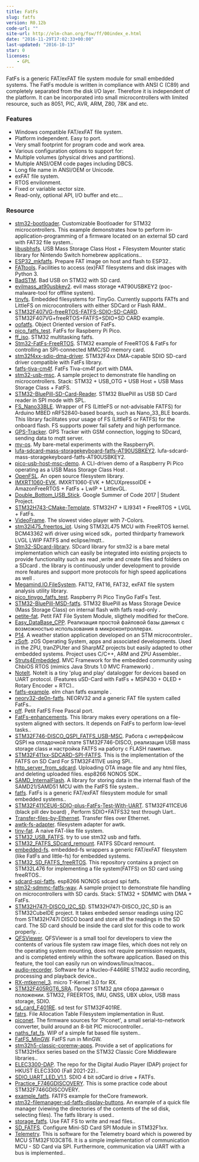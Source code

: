```yaml
---
title: FatFs
slug: fatfs
version: R0.12b
code-url: ""
site-url: http://elm-chan.org/fsw/ff/00index_e.html
date: "2016-11-29T17:02:33+00:00"
last-updated: "2016-10-13"
star: 0
licenses:
    - GPL
---
```

FatFs is a generic FAT/exFAT file system module for small embedded systems. The FatFs module is written in compliance with ANSI C (C89) and completely separated from the disk I/O layer. Therefore it is independent of the platform. It can be incorporated into small microcontrollers with limited resource, such as 8051, PIC, AVR, ARM, Z80, 78K and etc.

<!--more-->

### Features

- Windows compatible FAT/exFAT file system.
- Platform independent. Easy to port.
- Very small footprint for program code and work area.
- Various configuration options to support for:
- Multiple volumes (physical drives and partitions).
- Multiple ANSI/OEM code pages including DBCS.
- Long file name in ANSI/OEM or Unicode.
- exFAT file system.
- RTOS envilonment.
- Fixed or variable sector size.
- Read-only, optional API, I/O buffer and etc...

### Resource
<!--github-projects-->
- [stm32-bootloader](https://github.com/akospasztor/stm32-bootloader). Customizable Bootloader for STM32 microcontrollers. This example demonstrates how to perform in-application-programming of a firmware located on an external SD card with FAT32 file system..
- [libusbhsfs](https://github.com/DarkMatterCore/libusbhsfs). USB Mass Storage Class Host + Filesystem Mounter static library for Nintendo Switch homebrew applications..
- [ESP32_mkfatfs](https://github.com/jkearins/ESP32_mkfatfs). Prepare FAT image on host and flash to ESP32..
- [FATtools](https://github.com/maxpat78/FATtools). Facilities to access (ex)FAT filesystems and disk images with Python 3.
- [BadSTM](https://github.com/eclipse7/BadSTM). Bad USB on STM32 with SD card.
- [evilmass_at90usbkey2](https://github.com/therealdreg/evilmass_at90usbkey2). evil mass storage *AT90USBKEY2 (poc-malware-tool for offline system).
- [tinyfs](https://github.com/tinygo-org/tinyfs). Embedded filesystems for TinyGo. Currently supports FATfs and LittleFS on microcontrollers with either SDCard or Flash RAM..
- [STM32F407VG-freeRTOS-FATFS-SDIO-SD-CARD](https://github.com/avaan/STM32F407VG-freeRTOS-FATFS-SDIO-SD-CARD). STM32F407VG+freeRTOS+FATFS+SDIO+SD CARD example.
- [oofatfs](https://github.com/micropython/oofatfs). Object Oriented version of FatFs.
- [pico_fatfs_test](https://github.com/elehobica/pico_fatfs_test). FatFs for Raspberry Pi Pico.
- [ff_iso](https://github.com/nimaltd/ff_iso). STM32 multitasking fatfs.
- [Stm32-FatFs-FreeRTOS](https://github.com/Bsm-B/Stm32-FatFs-FreeRTOS). STM32 example of FreeRTOS & FatFs for controlling an SPI-connected MMC/SD memory card.
- [stm32f4xx-sdio-dma-driver](https://github.com/afinello/stm32f4xx-sdio-dma-driver). STM32F4xx DMA-capable SDIO SD-card driver compatible with FatFs library.
- [fatfs-tiva-cm4f](https://github.com/jmagnuson/fatfs-tiva-cm4f). FatFs Tiva-cm4f port with DMA.
- [stm32-usb-msc](https://github.com/shishir-dey/stm32-usb-msc). A sample project to demonstrate file handling on microcontrollers. Stack: STM32 + USB_OTG + USB Host + USB Mass Storage Class + FatFS.
- [STM32-BluePill-SD-Card-Reader](https://github.com/viteo/STM32-BluePill-SD-Card-Reader). STM32 BluePill as USB SD Card reader in SPI mode with SPL.
- [FS_Nano33BLE](https://github.com/khoih-prog/FS_Nano33BLE). Wrapper of FS (LittleFS or not-advisable FATFS) for Arduino MBED nRF52840-based boards, such as Nano_33_BLE boards. This library facilitates your usage of FS (LittleFS or FATFS) for the onboard flash. FS supports power fail safety and high performance.
- [GPS-Tracker](https://github.com/Ivanchenko59/GPS-Tracker). GPS Tracker with GSM connection, logging to SDcard, sending data to mqtt server.
- [my-os](https://github.com/majorviraj/my-os). My bare-metal experiments with the RaspberryPi.
- [lufa-sdcard-mass-storagekeyboard-fatfs-AT90USBKEY2](https://github.com/therealdreg/lufa-sdcard-mass-storagekeyboard-fatfs-AT90USBKEY2). lufa-sdcard-mass-storagekeyboard-fatfs-AT90USBKEY2.
- [pico-usb-host-msc-demo](https://github.com/rppicomidi/pico-usb-host-msc-demo). A CLI-driven demo of a Raspberry Pi Pico operating as a USB Mass Storage Class Host .
- [OpenFSL](https://github.com/kms1212/OpenFSL). An open source filesystem library.
- [IMXRT1060-EVK](https://github.com/tkashi-github/IMXRT1060-EVK). IMXRT1060-EVK + MCUXpressoIDE + AmazonFreeRTOS + FatFs + LwIP + LittlevGL.
- [Double_Bottom_USB_Stick](https://github.com/Lrakulka/Double_Bottom_USB_Stick). Google Summer of Code 2017 | Student Project.
- [STM32H743-CMake-Template](https://github.com/Mythologyli/STM32H743-CMake-Template). STM32H7 + ILI9341 + FreeRTOS + LVGL + FatFs.
- [VideoFrame](https://github.com/ts-manuel/VideoFrame). The slowest video player with 7-Colors.
- [stm32l475_freertos_iot](https://github.com/AirMaxSys/stm32l475_freertos_iot). Using STM32L475 MCU with FreeRTOS kernel. BCM43362 wifi driver using wiced sdk，ported thirdparty framework LVGL LWIP FATFS and eclipse/mqtt..
- [Stm32-SDcard-library](https://github.com/pro-codes090/Stm32-SDcard-library). SDcard library for stm32 is a bare metal implementation which can easily be integrated into existing projects to provide functionality such as read ,write and create files and folders on a SDcard . the library is continuously under development to provide more features and support more protocols  for high speed applications as well .
- [Megamind.IO.FileSystem](https://github.com/gsmrana/Megamind.IO.FileSystem). FAT12, FAT16, FAT32, exFAT file system analysis utility library.
- [pico_tinygo_fatfs_test](https://github.com/elehobica/pico_tinygo_fatfs_test). Raspberry Pi Pico TinyGo FatFs Test.
- [STM32-BluePill-MSD-fatfs](https://github.com/viteo/STM32-BluePill-MSD-fatfs). STM32 BluePill as Mass Storage Device (Mass Storage Class) on internal flash with fatfs read-only .
- [petite-fat](https://github.com/forGGe/petite-fat). Petit FAT File System Module, sligthely modified for theCore.
- [Easy_DataBase_CPP](https://github.com/SergeyLadanov/Easy_DataBase_CPP). Реализация простой файловой базы данных с возможностью использования в микроконтроллерах.
- [P14](https://github.com/PUT-PTM-2020/P14). A weather station application developed on an STM microcontroler..
- [zSoft](https://github.com/pdsmart/zSoft). zOS Operating System, apps and associated developments. Used in the ZPU, tranZPUter and SharpMZ projects but easily adapted to other embedded systems. Project uses C/C++, ARM and ZPU Assembler..
- [Struts4Embedded](https://github.com/abusous2000/Struts4Embedded). MVC Framework for the embedded community using ChbiOS RTOS (mimics Java Struts 1.0 MVC Framework) .
- [NoteIt](https://github.com/import-tiago/NoteIt). NoteIt is a tiny 'plug and play' datalogger for devices based on UART protocol. (Features uSD-Card with FatFs + MSP430 + OLED + Rotary Encoder + RTC)..
- [fatfs-example](https://github.com/gadget114514/fatfs-example). elm chan fatfs example .
- [neorv32-de0n-fatfs](https://github.com/emb4fun/neorv32-de0n-fatfs). NEORV32 and a generic FAT file system called FatFs..
- [pff](https://github.com/JulStrat/pff). Petit FatFS Free Pascal port.
- [FatFs-enhancements](https://github.com/StepUp-Solutions/FatFs-enhancements). This library makes every operations on a file-system aligned with sectors. It depends on FatFs to perform low-level tasks..
- [STM32F746-DISCO_QSPI_FATFS_USB-MSC](https://github.com/SergeyLadanov/STM32F746-DISCO_QSPI_FATFS_USB-MSC). Работа с интерфейсом QSPI на отладочной плате STM32F746-DISCO, реализация USB mass storage class и настройка FATFS на работу с FLASH памятью.
- [STM32F411xx-SDCARD-SPI-FATFS](https://github.com/devashishlahariya9/STM32F411xx-SDCARD-SPI-FATFS). This is the implementation of the FATFS on SD Card For STM32F411VE using SPI..
- [http_server_from_sdcard](https://github.com/slacky1965/http_server_from_sdcard). Uploading OTA image file and any html files, and deleting uploaded files. esp8266 NONOS SDK..
- [SAMD_InternalFlash](https://github.com/Mollayo/SAMD_InternalFlash). A library for storing data in the internal flash of the SAMD21/SAMD51 MCU with the FatFS file system..
- [fatfs](https://github.com/ms-rtos/fatfs). FatFs is a generic FAT/exFAT filesystem module for small embedded systems..
- [STM32F411CEU6-SDIO-plus-FatFs-Test-With-UART](https://github.com/taejin-seong/STM32F411CEU6-SDIO-plus-FatFs-Test-With-UART). STM32F411CEU6 (black pill dev board) , Perform SDIO+FATFS32 test through Uart..
- [Transfer-files-by-Ethernet](https://github.com/xaowang96/Transfer-files-by-Ethernet). Transfer files over Ethernet.
- [awtk-fs-adapter](https://github.com/zlgopen/awtk-fs-adapter). filesystem adapter for awtk.
- [tiny-fat](https://github.com/phanen/tiny-fat). A naive FAT-like file system.
- [STM32_USB_FATFS](https://github.com/David-Croose/STM32_USB_FATFS). try to use stm32 usb and fatfs.
- [STM32_FATFS_SDcard_remount](https://github.com/artlukm/STM32_FATFS_SDcard_remount). FATFS SDcard remount.
- [embedded-fs](https://github.com/gabrielfrasantos/embedded-fs). embedded-fs wrappers a generic FAT/exFAT filesystem (like FatFs and little-fs) for embedded systems.
- [STM32_SD_FATFS_freeRTOS](https://github.com/alireza-montazeri/STM32_SD_FATFS_freeRTOS). This repository contains a project on STM32L476 for implementing a file system(FATFS) on SD card using freeRTOS..
- [sdcard-spi-fatfs](https://github.com/slacky1965/sdcard-spi-fatfs). esp8266 NONOS sdcard spi fatfs.
- [stm32-sdmmc-fatfs-wav](https://github.com/shishir-dey/stm32-sdmmc-fatfs-wav). A sample project to demonstrate file handling on microcontrollers with SD cards. Stack: STM32 + SDMMC with DMA + FatFs.
- [STM32H747I-DISCO_I2C_SD](https://github.com/sh3r4zhassan/STM32H747I-DISCO_I2C_SD). STM32H747I-DISCO_I2C_SD is an STM32CubeIDE project. It takes embeded sensor readings using I2C from STM32H747I DISCO board and store all the readings in the SD card. The SD card should be inside the card slot for this code to work properly. .
- [QFSViewer](https://github.com/QQxiaoming/QFSViewer). QFSViewer is a small tool for developers to view the contents of various file system raw image files, which does not rely on the operating system mounting, does not require permission requests, and is completed entirely within the software application. Based on this feature, the tool can easily run on windows/linux/macos..
- [audio-recorder](https://github.com/daniel-v-e/audio-recorder). Software for a Nucleo-F446RE STM32 audio recording, processing and playback device..
- [RX-mtkernel_3](https://github.com/yuji-katori/RX-mtkernel_3). micro T-Kernel 3.0 for RX.
- [STM32F405RGT6_SRA](https://github.com/timagr615/STM32F405RGT6_SRA). Проект STM32 для сбора данных о положении. STM32, FREERTOS, IMU, GNSS, UBX ublox, USB mass storage, SDIO.
- [sd_card_F401RE](https://github.com/francovaro/sd_card_F401RE). sd test for STM32F401RE.
- [fatrs](https://github.com/phodina/fatrs). File Allocation Table Filesystem implementation in Rust.
- [piconet](https://github.com/basvkesteren/piconet). The firmware sources for 'Piconet', a small serial-to-network converter, build around an 8-bit PIC microcontroller..
- [naths_fat_fs](https://github.com/jonathan-schild/naths_fat_fs). WIP of a simple fat based file system..
- [FatFS_MinGW](https://github.com/David-Croose/FatFS_MinGW). FatFS run in MinGW.
- [stm32h5-classic-coremw-apps](https://github.com/STMicroelectronics/stm32h5-classic-coremw-apps). Provide a set of applications for STM32H5xx series based on the STM32 Classic Core Middleware libraries..
- [ELEC3300-DAP](https://github.com/StardustLID/ELEC3300-DAP). The repo for the Digital Audio Player (DAP) project for HKUST ELEC3300 (Fall 2021-22)..
- [SDIO_UART_LED_V1.1](https://github.com/maxiufeng258/SDIO_UART_LED_V1.1). SDIO 4 bit sdCard io drive + FATFs.
- [Practice_F746GDISCOVERY](https://github.com/David-Croose/Practice_F746GDISCOVERY). This is some practice code about STM32F746GDISCOVERY.
- [example_fatfs](https://github.com/theCore-embedded/example_fatfs). FATFS example for theCore framework.
- [stm32-filemanager-sd-fatfs-display-buttons](https://github.com/vadrov/stm32-filemanager-sd-fatfs-display-buttons). An example of a quick file manager (viewing the directories of the contents of the sd disk, selecting files). The fatfs library is used..
- [storage_fatfs](https://github.com/esp32f/storage_fatfs). Use FAT FS to write and read files..
- [SD_FATFS](https://github.com/Sajadahf/SD_FATFS). Configure Mini-SD Card SPI Module in STM32F1xx.
- [Telemetry](https://github.com/EcoTech-Team/Telemetry). This is software for the Telemetry board which is powered by MCU  STM32F103C8T6. It is a simple implementation of communication MCU - SD Card via SPI. Furthermore, communication via UART with a bus is implemented..